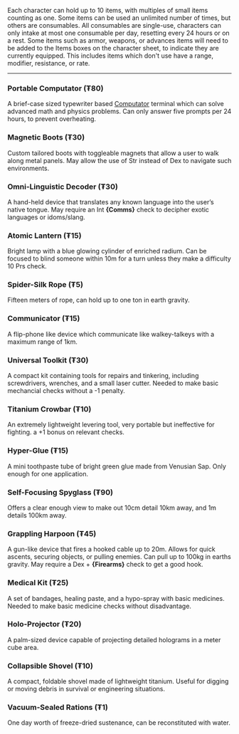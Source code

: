 Each character can hold up to 10 items, with multiples of small items counting as one. Some items can be used an unlimited number of times, but others are consumables. All consumables are single-use, characters can only intake at most one consumable per day, resetting every 24 hours or on a rest. Some items such as armor, weapons, or advances items will need to be added to the Items boxes on the character sheet, to indicate they are currently equipped. This includes items which don't use have a range, modifier, resistance, or rate.

---
### Portable Computator (₮80)
A brief-case sized typewriter based [Computator](Technology.md#Computators) terminal which can solve advanced math and physics problems. Can only answer five prompts per 24 hours, to prevent overheating.
### Magnetic Boots (₮30)
Custom tailored boots with toggleable magnets that allow a user to walk along metal panels. May allow the use of Str instead of Dex to navigate such environments.
### Omni-Linguistic Decoder (₮30)
A hand-held device that translates any known language into the user’s native tongue. May require an Int  **{Comms}** check to decipher exotic languages or idoms/slang.
### Atomic Lantern (₮15)
Bright lamp with a blue glowing cylinder of enriched radium. Can be focused to blind someone within 10m for a turn unless they make a difficulty 10 Prs check.
### Spider-Silk Rope (₮5)
Fifteen meters of rope, can hold up to one ton in earth gravity.
### Communicator (₮15)
A flip-phone like device which communicate like walkey-talkeys with a maximum range of 1km.
### Universal Toolkit (₮30)
A compact kit containing tools for repairs and tinkering, including screwdrivers, wrenches, and a small laser cutter. Needed to make basic mechancial checks without a -1 penalty.
### Titanium Crowbar (₮10)
An extremely lightweight levering tool, very portable but ineffective for fighting. a +1 bonus on relevant checks.
### Hyper-Glue (₮15)
A mini toothpaste tube of bright green glue made from Venusian Sap. Only enough for one application.
### Self-Focusing Spyglass (₮90)
Offers a clear enough view to make out 10cm detail 10km away, and 1m details 100km away.
### Grappling Harpoon (₮45)
A gun-like device that fires a hooked cable up to 20m. Allows for quick ascents, securing objects, or pulling enemies. Can pull up to 100kg in earths gravity. May require a Dex + **{Firearms}** check to get a good hook.
### Medical Kit (₮25)
A set of bandages, healing paste, and a hypo-spray with basic medicines. Needed to make basic medicine checks without disadvantage.
### Holo-Projector (₮20)
A palm-sized device capable of projecting detailed holograms in a meter cube area.
### Collapsible Shovel (₮10)
A compact, foldable shovel made of lightweight titanium. Useful for digging or moving debris in survival or engineering situations.
### Vacuum-Sealed Rations (₮1)
One day worth of freeze-dried sustenance, can be reconstituted with water.